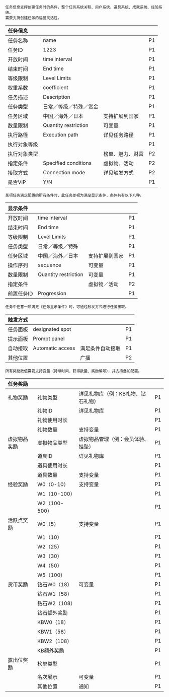 ```
任务信息支撑创建任务时的条件，整个任务系统关联、用户系统、道具系统、成就系统、经验系统。
需要支持创建任务的运营灵活性。
```

| 任务信息 |  |  |  |
| :--- | :--- | :--- | :--- |
| 任务名称 | name |  | P1 |
| 任务ID | 1223 |  | P1 |
| 开放时间 | time interval |  | P1 |
| 结束时间 | End time |  | P1 |
| 等级限制 | Level Limits |  | P1 |
| 权重系数 | coefficient |  | P1 |
| 任务描述 | Description |  | P1 |
| 任务类型 | 日常／等级／特殊／赏金 |  | P1 |
| 任务区域 | 中国／海外／日本 | 支持扩展到国家 | P1 |
| 数量限制 | Quantity restriction | 可变量 | P1 |
| 执行路径 | Execution path | 详见任务路径 | P1 |
| 执行对象等级 |  |  | P1 |
| 执行对象类型 |  | 榜单、魅力、财富 | P2 |
| 指定条件 | Specified conditions |虚拟物、活动| P2 |
| 接取方式 | Connection mode | 详见触发方式 | P2 |
| 是否VIP | Y/N |  | P1 |

```
某项任务满足配置的所有条件时，此任务即视为满足显示条件，条件共有以下几种。
```

| 显示条件 |  |  |  |
| :--- | :--- | :--- | :--- |
| 开放时间 | time interval |  | P1 |
| 结束时间 | End time |  | P1 |
| 等级限制 | Level Limits |  | P1 |
| 任务类型 | 日常／等级／特殊 |  | P1 |
| 任务区域 | 中国／海外／日本 | 支持扩展到国家 | P1 |
| 操作序列 | sequence | 可变量 | P1 |
| 数量限制 | Quantity restriction | 可变量 | P1 |
| 指定条件 |  | 虚拟物／活动 | P2 |
| 前置任务ID | Progression |  | P1 |

```
任务中任意一项满足《任务显示条件》时，可通过触发方式进行任务接取。
```

| 触发方式 |  |  |  |
| :--- | :--- | :--- | :--- |
| 任务面板 | designated spot |  | P1 |
| 提示面板 | Prompt panel |  | P1 |
| 自动接取 | Automatic access | 满足条件自动接取 | P1 |
| 其他位置 |  | 广播 | P2 |

```
所有奖励数值需要支持变量（持续时间、获得数量、奖励编号），并支持叠加配置。
```

| 任务奖励 |  |  |  |
| :--- | :--- | :--- | :--- |
| 礼物奖励 | 礼物类型 | 详见礼物库（例：KB礼物、钻石礼物） | P1 |
|  | 礼物ID | 详见礼物库 | P1 |
|  | 礼物使用时长 |  | P1 |
|  | 礼物数量 | 支持变量 | P1 |
| 虚拟物品奖励 | 虚拟物品类型| 虚拟物品管理（例：会员体验、挂坠） | P1 |
|  | 道具ID | 详见礼物库 | P1 |
|  | 道具使用时长 |  | P1 |
|  | 道具数量 | 支持变量 | P1 |
| 经验奖励 | W0（0-10） | 支持变量 | P1 |
|  | W1（10-100） |  | P1 |
|  | W2（100-500） |  | P1 |
| 活跃点奖励 | W0（5） | 支持变量 | P1 |
|  | W1（10） |  | P1 |
|  | W2（25） |  | P1 |
|  | W3（30） |  | P1 |
|  | W4（50） |  | P1 |
|  | W5（100） |  | P1 |
| 货币奖励 | 钻石W0（18） | 可变量 | P1 |
|  |钻石W1（58） |  | P1 |
|  | 钻石W2（108） |  | P1 |
|  | 钻石额外奖励 |  | P1 |
|  | KBW0（18） |  | P1 |
|  | KBW1（58） |  | P1 |
|  | KBW2（108） |  | P1 |
|  | KB额外奖励 |  | P1 |
| 露出位奖励 | 榜单类型 |  | P1 |
|  |名次展示 | 可变量 | P1 |
|  |其他位置 | 通知 | P1 |



